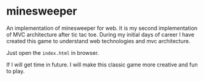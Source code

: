 # minesweeper

An implementation of minesweeper for web. It is my second implementation of MVC architecture after tic tac toe. During my initial days of career I have created this game to understand web technologies and mvc architecture.

Just open the `index.html` in browser.

If I will get time in future. I will make this classic game more creative and fun to play.
